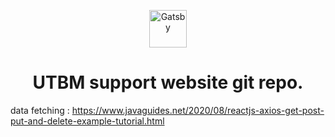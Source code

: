 <p align="center">
  <a href="https://www.gatsbyjs.com/?utm_source=starter&utm_medium=readme&utm_campaign=minimal-starter">
    <img alt="Gatsby" src="https://www.gatsbyjs.com/Gatsby-Monogram.svg" width="60" />
  </a>
</p>
<h1 align="center">
  UTBM support website git repo.
</h1>

data fetching : https://www.javaguides.net/2020/08/reactjs-axios-get-post-put-and-delete-example-tutorial.html